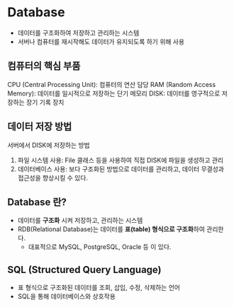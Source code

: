 # Database

- 데이터를 구조화하여 저장하고 관리하는 시스템
- 서버나 컴퓨터를 재시작해도 데이터가 유지되도록 하기 위해 사용

## 컴퓨터의 핵심 부품

CPU (Central Processing Unit): 컴퓨터의 연산 담당
RAM (Random Access Memory): 데이터를 일시적으로 저장하는 단기 메모리
DISK: 데이터를 영구적으로 저장하는 장기 기록 장치

## 데이터 저장 방법

서버에서 DISK에 저장하는 방법

1. 파일 시스템 사용: File 클래스 등을 사용하여 직접 DISK에 파일을 생성하고 관리
2. 데이터베이스 사용: 보다 구조화된 방법으로 데이터를 관리하고, 데이터 무결성과 접근성을 향상시킬 수 있다.

## Database 란?

- 데이터를 **구조화** 시켜 저장하고, 관리하는 시스템
- RDB(Relational Database)는 데이터를 **표(table) 형식으로 구조화**하여 관리한다.
    - 대표적으로 MySQL, PostgreSQL, Oracle 등 이 있다.

## SQL (Structured Query Language)

- 표 형식으로 구조화된 데이터를 조회, 삽입, 수정, 삭제하는 언어
- SQL을 통해 데이터베이스와 상호작용
